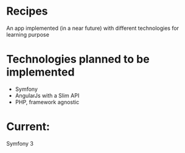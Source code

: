 # Recipes
An app implemented (in a near future) with different technologies for learning purpose

# Technologies planned to be implemented
- Symfony
- AngularJs with a Slim API
- PHP, framework agnostic

# Current: 
Symfony 3
